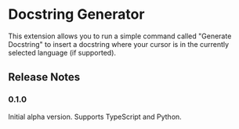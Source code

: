 # Docstring Generator

This extension allows you to run a simple command called "Generate Docstring" to insert a docstring where your cursor is in the currently selected language (if supported).

## Release Notes

### 0.1.0

Initial alpha version. Supports TypeScript and Python.
